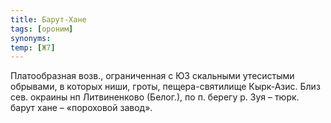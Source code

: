 ```yaml
---
title: Барут-Хане
tags: [ороним]
synonyms:
temp: [Ж7]
---
```


Платообразная возв., ограниченная с ЮЗ скальными утесистыми обрывами, в которых
ниши, гроты, пещера-святилище Кырк-Азис. Близ сев. окраины нп Литвиненково
(Белог.), по п. берегу р. Зуя – тюрк. барут хане – «пороховой завод».
